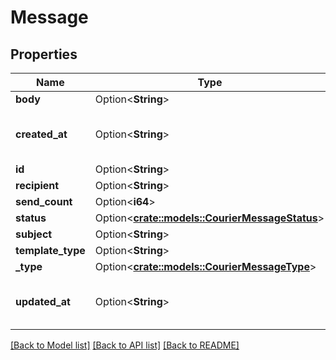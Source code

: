 # Message

## Properties

Name | Type | Description | Notes
------------ | ------------- | ------------- | -------------
**body** | Option<**String**> |  | [optional]
**created_at** | Option<**String**> | CreatedAt is a helper struct field for gobuffalo.pop. | [optional]
**id** | Option<**String**> |  | [optional]
**recipient** | Option<**String**> |  | [optional]
**send_count** | Option<**i64**> |  | [optional]
**status** | Option<[**crate::models::CourierMessageStatus**](courierMessageStatus.md)> |  | [optional]
**subject** | Option<**String**> |  | [optional]
**template_type** | Option<**String**> |  | [optional]
**_type** | Option<[**crate::models::CourierMessageType**](courierMessageType.md)> |  | [optional]
**updated_at** | Option<**String**> | UpdatedAt is a helper struct field for gobuffalo.pop. | [optional]

[[Back to Model list]](../README.md#documentation-for-models) [[Back to API list]](../README.md#documentation-for-api-endpoints) [[Back to README]](../README.md)


